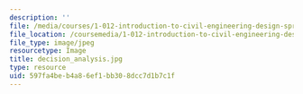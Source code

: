 ```yaml
---
description: ''
file: /media/courses/1-012-introduction-to-civil-engineering-design-spring-2002/597fa4beb4a86ef1bb308dcc7d1b7c1f_decision_analysis.jpg
file_location: /coursemedia/1-012-introduction-to-civil-engineering-design-spring-2002/597fa4beb4a86ef1bb308dcc7d1b7c1f_decision_analysis.jpg
file_type: image/jpeg
resourcetype: Image
title: decision_analysis.jpg
type: resource
uid: 597fa4be-b4a8-6ef1-bb30-8dcc7d1b7c1f
---
```

